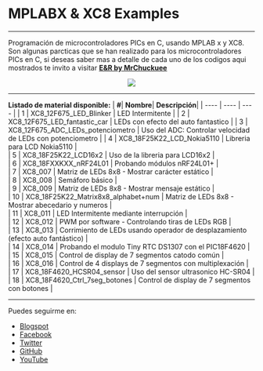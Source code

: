 # MPLABX & XC8 Examples
***
Programación de microcontroladores PICs en C, usando MPLAB x y XC8. Son algunas parcticas que se han realizado para los microcontroladores PICs en C, si deseas saber mas a detalle de cada uno de los codigos aqui mostrados te invito a visitar [**E&R by MrChuckuee**](http://mrchunckuee.blogspot.mx/p/mplapx-y-xc8.html) 

<p align="center">
  <img src="http://2.bp.blogspot.com/-n3qpKEQO2w4/VF8P-RfQv5I/AAAAAAAAB5k/QfjsE5pZKYU/s1600/mplab%2Bx%2By%2Bxc8%2B-%2Belectronica%2By%2Brobotica.png"/>
</p>

***
**Listado de material disponible:**
| **#**| **Nombre**| **Descripción**|
| ---- | ---- | ---- | 
| 1 | XC8_12F675_LED_Blinker | LED Intermitente |
| 2 | XC8_12F675_LED_fantastic_car | LEDs con efecto del auto fantastico |
| 3 | XC8_12F675_ADC_LEDs_potenciometro | Uso del ADC: Controlar velocidad de LEDs con potenciometro |
| 4 | XC8_18F25K22_LCD_Nokia5110 | Libreria para LCD Nokia5110 |  
| 5 | XC8_18F25K22_LCD16x2 | Uso de la libreria para LCD16x2 |  
| 6 | XC8_18FXXKXX_nRF24L01 | Probando módulos nRF24L01+ |  
| 7 | XC8_007 | Matriz de LEDs 8x8 - Mostrar carácter estático |  
| 8 | XC8_008 | Semáforo básico |  
| 9 | XC8_009 | Matriz de LEDs 8x8 - Mostrar mensaje estático |  
| 10 | XC8_18F25K22_Matrix8x8_alphabet+num | Matriz de LEDs 8x8 - Mostrar abecedario y numeros |  
| 11 | XC8_011 | LED Intermitente mediante interrupción |  
| 12 | XC8_012 | PWM por software - Controlando tiras de LEDs RGB |  
| 13 | XC8_013 | Corrimiento de LEDs usando operador de desplazamiento (efecto auto fantástico) |  
| 14 | XC8_014 | Probando el modulo Tiny RTC DS1307 con el PIC18F4620 |  
| 15 | XC8_015 | Control de display de 7 segmentos catodo común |  
| 16 | XC8_016 | Control de 4 displays de 7 segmentos con multiplexación |  
| 17 | XC8_18F4620_HCSR04_sensor | Uso del sensor ultrasonico HC-SR04  | 
| 18 | XC8_18F4620_Ctrl_7seg_botones | Control de display de 7 segmentos con botones |  

***
Puedes seguirme en:
- [Blogspot](http://mrchunckuee.blogspot.com)
- [Facebook](https://www.facebook.com/ElectronicayRobotica)
- [Twitter](https://twitter.com/MrChunckuee)
- [GitHub](https://github.com/MrChunckuee)
- [YouTube](https://www.youtube.com/user/mrchunckueepsr)
